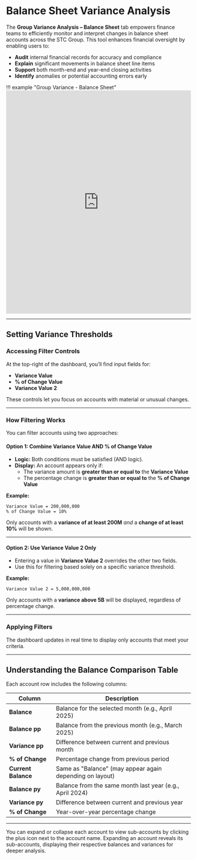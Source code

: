 # Balance Sheet Variance Analysis

The **Group Variance Analysis – Balance Sheet** tab empowers finance teams to efficiently monitor and interpret changes in balance sheet accounts across the STC Group. This tool enhances financial oversight by enabling users to:

- **Audit** internal financial records for accuracy and compliance
- **Explain** significant movements in balance sheet line items
- **Support** both month-end and year-end closing activities
- **Identify** anomalies or potential accounting errors early

!!! example "Group Variance - Balance Sheet"
    <iframe frameborder="0" style="width:100%;height:608px;" src="https://viewer.diagrams.net/?tags=%7B%7D&lightbox=1&highlight=0000ff&edit=_blank&layers=1&nav=1&title=group_variance_analysis.drawio&dark=auto#Uhttps%3A%2F%2Fdrive.google.com%2Fuc%3Fid%3D1tykHKd6UvIqKrMuQW2qPkYfQKrK2jlD-%26export%3Ddownload"></iframe>

---

## Setting Variance Thresholds

### Accessing Filter Controls

At the top-right of the dashboard, you’ll find input fields for:

- **Variance Value**
- **% of Change Value**
- **Variance Value 2**

These controls let you focus on accounts with material or unusual changes.

---

### How Filtering Works

You can filter accounts using two approaches:

#### **Option 1: Combine Variance Value AND % of Change Value**

- **Logic:** Both conditions must be satisfied (AND logic).
- **Display:** An account appears only if:
    - The variance amount is **greater than or equal to** the **Variance Value**
    - The percentage change is **greater than or equal to** the **% of Change Value**

**Example:**

```
Variance Value = 200,000,000
% of Change Value = 10%
```
Only accounts with a **variance of at least 200M** _and_ a **change of at least 10%** will be shown.

---

#### **Option 2: Use Variance Value 2 Only**

- Entering a value in **Variance Value 2** overrides the other two fields.
- Use this for filtering based solely on a specific variance threshold.

**Example:**

```
Variance Value 2 = 5,000,000,000
```
Only accounts with a **variance above 5B** will be displayed, regardless of percentage change.

---

### Applying Filters

The dashboard updates in real time to display only accounts that meet your criteria.

---

## Understanding the Balance Comparison Table

Each account row includes the following columns:

| Column              | Description                                              |
|---------------------|---------------------------------------------------------|
| **Balance**         | Balance for the selected month (e.g., April 2025)       |
| **Balance pp**      | Balance from the previous month (e.g., March 2025)      |
| **Variance pp**     | Difference between current and previous month           |
| **% of Change**     | Percentage change from previous period                  |
| **Current Balance** | Same as "Balance" (may appear again depending on layout)|
| **Balance py**      | Balance from the same month last year (e.g., April 2024)|
| **Variance py**     | Difference between current and previous year            |
| **% of Change**     | Year-over-year percentage change                        |

---

You can expand or collapse each account to view sub-accounts by clicking the plus icon next to the account name. Expanding an account reveals its sub-accounts, displaying their respective balances and variances for deeper analysis.